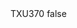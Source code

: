 <?xml version="1.0" encoding="UTF-8"?>
<CustomMetadata xmlns="http://soap.sforce.com/2006/04/metadata">
    <label>TXU370</label>
    <protected>false</protected>
</CustomMetadata>
